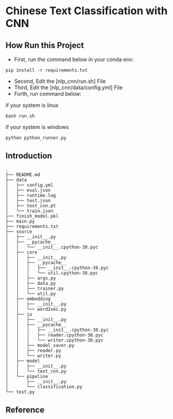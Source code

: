 # Chinese Text Classification with CNN

## How Run this Project
- First, run the command below in your conda env:
```text
pip install -r requirements.txt
```
- Second, Edit the [nlp_cnn/run.sh] File
- Third, Edit the [nlp_cnn/data/config.yml] File
- Forth, run command below:

if your system is linux
```text
bash run.sh
```

if your system is windows
```text
python python_runner.py
```

## Introduction
```text
.
├── README.md
├── data
│   ├── config.yml
│   ├── eval.json
│   ├── runtime.log
│   ├── test.json
│   ├── text_cnn.pt
│   └── train.json
├── finish_model.pkl
├── main.py
├── requirements.txt
├── source
│   ├── __init__.py
│   ├── __pycache__
│   │   └── __init__.cpython-38.pyc
│   ├── core
│   │   ├── __init__.py
│   │   ├── __pycache__
│   │   │   ├── __init__.cpython-38.pyc
│   │   │   └── util.cpython-38.pyc
│   │   ├── args.py
│   │   ├── data.py
│   │   ├── trainer.py
│   │   └── util.py
│   ├── embedding
│   │   ├── __init__.py
│   │   └── word2vec.py
│   ├── io
│   │   ├── __init__.py
│   │   ├── __pycache__
│   │   │   ├── __init__.cpython-38.pyc
│   │   │   ├── reader.cpython-38.pyc
│   │   │   └── writer.cpython-38.pyc
│   │   ├── model_saver.py
│   │   ├── reader.py
│   │   └── writer.py
│   ├── model
│   │   ├── __init__.py
│   │   └── text_cnn.py
│   └── pipeline
│       ├── __init__.py
│       └── classification.py
└── test.py

```

## Reference